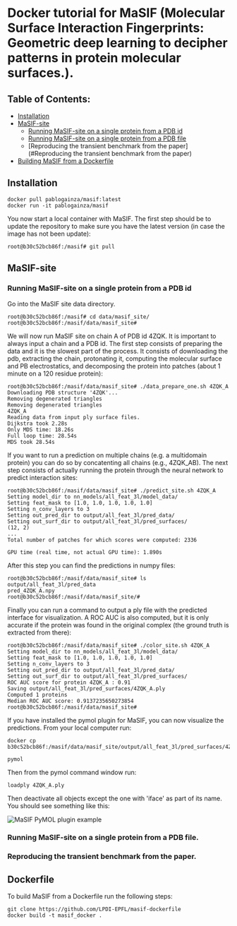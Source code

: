 # Docker tutorial for MaSIF (Molecular Surface Interaction Fingerprints: Geometric deep learning to decipher patterns in protein molecular surfaces.).

## Table of Contents: 

- [Installation](#Installation)
- [MaSIF-site](#MaSIF-site)
    * [Running MaSIF-site on a single protein from a PDB id](#Running-MaSIF-site-on-a-single-protein-from-a-PDB-id)
    * [Running MaSIF-site on a single protein from a PDB file](#Running-MaSIF-site-on-a-single-protein-from-a-PDB-file)
    * [Reproducing the transient benchmark from the paper](#Reproducing the transient benchmark from the paper)
- [Building MaSIF from a Dockerfile](Dockerfile)


## Installation

```
docker pull pablogainza/masif:latest
docker run -it pablogainza/masif
```
You now start a local container with MaSIF. The first step should be to update the repository to make sure you have the latest version (in case the image has not been update):

```
root@b30c52bcb86f:/masif# git pull 
```

## MaSIF-site

### Running MaSIF-site on a single protein from a PDB id

Go into the MaSIF site data directory. 
```
root@b30c52bcb86f:/masif# cd data/masif_site/
root@b30c52bcb86f:/masif/data/masif_site# 
```

We will now run MaSIF site on chain A of PDB id 4ZQK. It is important to always input a chain and a PDB id. The first step consists of preparing the data and it is the slowest part of the process. It consists of downloading the pdb, extracting the chain, protonating it, computing the molecular surface and PB electrostatics, and decomposing the protein into patches (about 1 minute on a 120 residue protein): 

```
root@b30c52bcb86f:/masif/data/masif_site# ./data_prepare_one.sh 4ZQK_A
Downloading PDB structure '4ZQK'...
Removing degenerated triangles
Removing degenerated triangles
4ZQK_A
Reading data from input ply surface files.
Dijkstra took 2.28s
Only MDS time: 18.26s
Full loop time: 28.54s
MDS took 28.54s
```

If you want to run a prediction on multiple chains (e.g. a multidomain protein) you can do so by concatenting all chains (e.g., 4ZQK_AB). The next step consists of actually running the protein through the neural network to predict interaction sites: 

```
root@b30c52bcb86f:/masif/data/masif_site# ./predict_site.sh 4ZQK_A
Setting model_dir to nn_models/all_feat_3l/model_data/
Setting feat_mask to [1.0, 1.0, 1.0, 1.0, 1.0]
Setting n_conv_layers to 3
Setting out_pred_dir to output/all_feat_3l/pred_data/
Setting out_surf_dir to output/all_feat_3l/pred_surfaces/
(12, 2)
...
Total number of patches for which scores were computed: 2336

GPU time (real time, not actual GPU time): 1.890s
```

After this step you can find the predictions in numpy files:

```
root@b30c52bcb86f:/masif/data/masif_site# ls output/all_feat_3l/pred_data
pred_4ZQK_A.npy
root@b30c52bcb86f:/masif/data/masif_site/#
```

Finally you can run a command to output a ply file with the predicted interface for visualization. A ROC AUC is also computed, but it is only accurate if the protein was found in the original complex (the ground truth is extracted from there):

```
root@b30c52bcb86f:/masif/data/masif_site# ./color_site.sh 4ZQK_A
Setting model_dir to nn_models/all_feat_3l/model_data/
Setting feat_mask to [1.0, 1.0, 1.0, 1.0, 1.0]
Setting n_conv_layers to 3
Setting out_pred_dir to output/all_feat_3l/pred_data/
Setting out_surf_dir to output/all_feat_3l/pred_surfaces/
ROC AUC score for protein 4ZQK_A : 0.91
Saving output/all_feat_3l/pred_surfaces/4ZQK_A.ply
Computed 1 proteins
Median ROC AUC score: 0.9137235650273854
root@b30c52bcb86f:/masif/data/masif_site#
```

If you have installed the pymol plugin for MaSIF, you can now visualize the predictions. From your local computer run: 

``` 
docker cp b30c52bcb86f:/masif/data/masif_site/output/all_feat_3l/pred_surfaces/4ZQK_A.ply 
```

```
pymol
```

Then from the pymol command window run: 

```
loadply 4ZQK_A.ply 
```

Then deactivate all objects except the one with 'iface' as part of its name. You should see something like this: 

![MaSIF PyMOL plugin example](https://raw.githubusercontent.com/LPDI-EPFL/masif/master/img/masif_plugin_example_2.png)

### Running MaSIF-site on a single protein from a PDB file.

### Reproducing the transient benchmark from the paper. 

## Dockerfile

To build MaSIF from a Dockerfile run the following steps: 

```
git clone https://github.com/LPDI-EPFL/masif-dockerfile
docker build -t masif_docker . 
```
